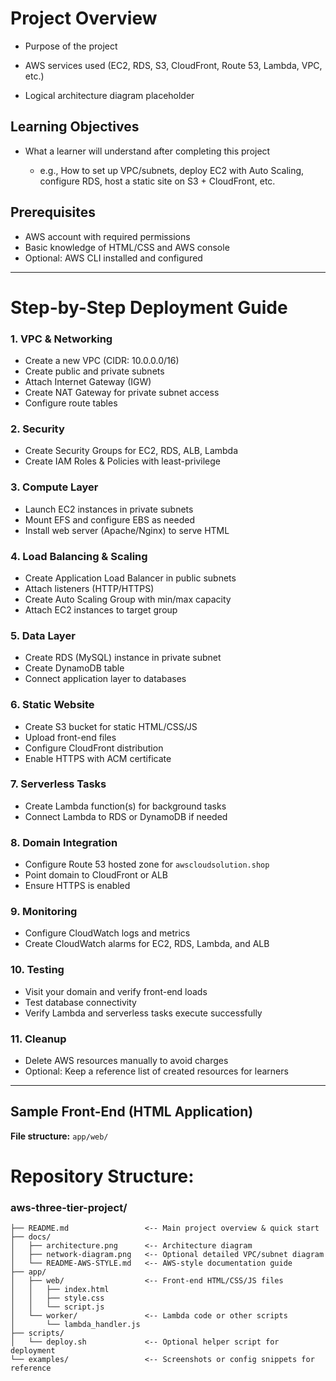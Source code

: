 # Project Overview

- Purpose of the project

- AWS services used (EC2, RDS, S3, CloudFront, Route 53, Lambda, VPC, etc.)

- Logical architecture diagram placeholder

## Learning Objectives

- What a learner will understand after completing this project

  - e.g., How to set up VPC/subnets, deploy EC2 with Auto Scaling, configure RDS, host a static site on S3 + CloudFront, etc.

## Prerequisites

- AWS account with required permissions
- Basic knowledge of HTML/CSS and AWS console
- Optional: AWS CLI installed and configured

---

# Step-by-Step Deployment Guide

### 1. VPC & Networking
- Create a new VPC (CIDR: 10.0.0.0/16)
- Create public and private subnets
- Attach Internet Gateway (IGW)
- Create NAT Gateway for private subnet access
- Configure route tables

### 2. Security
- Create Security Groups for EC2, RDS, ALB, Lambda
- Create IAM Roles & Policies with least-privilege

### 3. Compute Layer
- Launch EC2 instances in private subnets
- Mount EFS and configure EBS as needed
- Install web server (Apache/Nginx) to serve HTML

### 4. Load Balancing & Scaling
- Create Application Load Balancer in public subnets
- Attach listeners (HTTP/HTTPS)
- Create Auto Scaling Group with min/max capacity
- Attach EC2 instances to target group

### 5. Data Layer
- Create RDS (MySQL) instance in private subnet
- Create DynamoDB table
- Connect application layer to databases

### 6. Static Website
- Create S3 bucket for static HTML/CSS/JS
- Upload front-end files
- Configure CloudFront distribution
- Enable HTTPS with ACM certificate

### 7. Serverless Tasks
- Create Lambda function(s) for background tasks
- Connect Lambda to RDS or DynamoDB if needed

### 8. Domain Integration
- Configure Route 53 hosted zone for `awscloudsolution.shop`
- Point domain to CloudFront or ALB
- Ensure HTTPS is enabled

### 9. Monitoring
- Configure CloudWatch logs and metrics
- Create CloudWatch alarms for EC2, RDS, Lambda, and ALB

### 10. Testing
- Visit your domain and verify front-end loads
- Test database connectivity
- Verify Lambda and serverless tasks execute successfully

### 11. Cleanup
- Delete AWS resources manually to avoid charges
- Optional: Keep a reference list of created resources for learners

---

## Sample Front-End (HTML Application)

**File structure:** `app/web/`


# Repository Structure:

### aws-three-tier-project/
```
├── README.md                 <-- Main project overview & quick start
├── docs/
│   ├── architecture.png      <-- Architecture diagram
│   ├── network-diagram.png   <-- Optional detailed VPC/subnet diagram
│   └── README-AWS-STYLE.md   <-- AWS-style documentation guide
├── app/
│   ├── web/                  <-- Front-end HTML/CSS/JS files
│   │   ├── index.html
│   │   ├── style.css
│   │   └── script.js
│   └── worker/               <-- Lambda code or other scripts
│       └── lambda_handler.js
├── scripts/
│   └── deploy.sh             <-- Optional helper script for deployment
└── examples/                 <-- Screenshots or config snippets for reference
```
